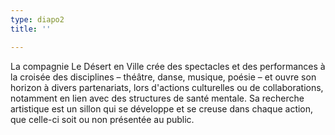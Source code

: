 ```yaml
---
type: diapo2
title: ''

---
```

La compagnie Le Désert en Ville crée des spectacles et des performances à la croisée des disciplines – théâtre, danse, musique, poésie – et ouvre son horizon à divers partenariats, lors d'actions culturelles ou de collaborations, notamment en lien avec des structures de santé mentale. Sa recherche artistique est un sillon qui se développe et se creuse dans chaque action, que celle-ci soit ou non présentée au public.